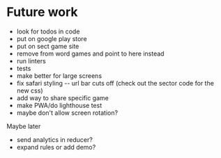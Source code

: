 # Future work

- look for todos in code
- put on google play store
- put on sect game site
- remove from word games and point to here instead
- run linters
- tests
- make better for large screens
- fix safari styling -- url bar cuts off (check out the sector code for the new css)
- add way to share specific game
- make PWA/do lighthouse test
- maybe don't allow screen rotation?

Maybe later

- send analytics in reducer?
- expand rules or add demo?
